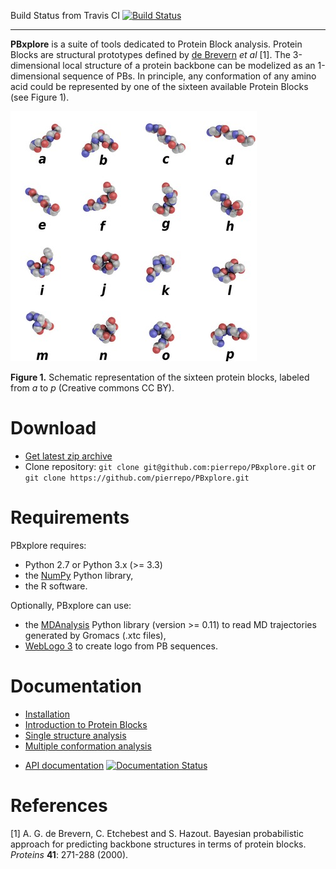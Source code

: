 Build Status from Travis CI [![Build Status](https://travis-ci.org/pierrepo/PBxplore.svg?branch=master)](https://travis-ci.org/pierrepo/PBxplore)

---

**PBxplore** is a suite of tools dedicated to Protein Block analysis. Protein Blocks are structural prototypes defined by [de Brevern](http://www.dsimb.inserm.fr/~debrevern/index.php) *et al* [1]. The 3-dimensional local structure of a protein backbone can be modelized as an 1-dimensional sequence of PBs. In principle, any conformation of any amino acid could be represented by one of the sixteen available Protein Blocks (see Figure 1).

![PBs](doc/img/PBs.jpg "PBs")

**Figure 1.** Schematic representation of the sixteen protein blocks, labeled from *a* to *p* (Creative commons CC BY).

# Download

- [Get latest zip archive](https://github.com/pierrepo/PBxplore/archive/master.zip)
- Clone repository: `git clone git@github.com:pierrepo/PBxplore.git` or `git clone https://github.com/pierrepo/PBxplore.git`

# Requirements

PBxplore requires: 

* Python 2.7 or Python 3.x (>= 3.3)
* the [NumPy](http://numpy.scipy.org/ "NumPy") Python library, 
* the R software.

Optionally, PBxplore can use:

* the [MDAnalysis](https://code.google.com/p/mdanalysis/) Python library (version >= 0.11) to read MD trajectories generated by Gromacs (.xtc files),
* [WebLogo 3](http://weblogo.threeplusone.com/) to create logo from PB sequences.

# Documentation

- [Installation](doc/installation.md)
- [Introduction to Protein Blocks](doc/intro.PBs.md)
- [Single structure analysis](doc/single.structure.analysis.md)
- [Multiple conformation analysis](doc/multiple.conformation.analysis.md)
* [API documentation](http://pbxplore.readthedocs.org/en/latest/) [![Documentation Status](https://readthedocs.org/projects/pbxplore/badge/?version=latest)](http://pbxplore.readthedocs.org/en/latest/?badge=latest)



# References
[1] A. G. de Brevern, C. Etchebest and S. Hazout. Bayesian probabilistic approach for predicting backbone structures in terms of protein blocks. *Proteins* **41**: 271-288 (2000).
